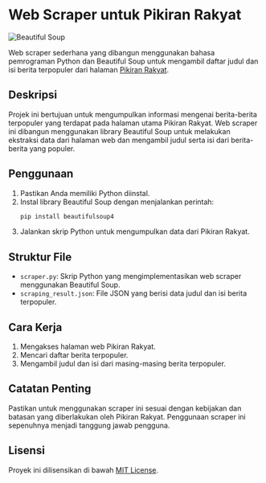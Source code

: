 # Web Scraper untuk Pikiran Rakyat

![Beautiful Soup](https://img.shields.io/badge/Made%20with-Beautiful%20Soup-orange)

Web scraper sederhana yang dibangun menggunakan bahasa pemrograman Python dan Beautiful Soup untuk mengambil daftar judul dan isi berita terpopuler dari halaman [Pikiran Rakyat](https://www.pikiran-rakyat.com/).

## Deskripsi
Projek ini bertujuan untuk mengumpulkan informasi mengenai berita-berita terpopuler yang terdapat pada halaman utama Pikiran Rakyat. Web scraper ini dibangun menggunakan library Beautiful Soup untuk melakukan ekstraksi data dari halaman web dan mengambil judul serta isi dari berita-berita yang populer.

## Penggunaan
1. Pastikan Anda memiliki Python diinstal.
2. Instal library Beautiful Soup dengan menjalankan perintah:
    ```bash
    pip install beautifulsoup4
    ```
3. Jalankan skrip Python untuk mengumpulkan data dari Pikiran Rakyat.

## Struktur File
- `scraper.py`: Skrip Python yang mengimplementasikan web scraper menggunakan Beautiful Soup.
- `scraping_result.json`: File JSON yang berisi data judul dan isi berita terpopuler.

## Cara Kerja
1. Mengakses halaman web Pikiran Rakyat.
2. Mencari daftar berita terpopuler.
3. Mengambil judul dan isi dari masing-masing berita terpopuler.

## Catatan Penting
Pastikan untuk menggunakan scraper ini sesuai dengan kebijakan dan batasan yang diberlakukan oleh Pikiran Rakyat. Penggunaan scraper ini sepenuhnya menjadi tanggung jawab pengguna.

## Lisensi
Proyek ini dilisensikan di bawah [MIT License](LICENSE).
